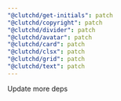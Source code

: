 ```yaml
---
"@clutchd/get-initials": patch
"@clutchd/copyright": patch
"@clutchd/divider": patch
"@clutchd/avatar": patch
"@clutchd/card": patch
"@clutchd/clsx": patch
"@clutchd/grid": patch
"@clutchd/text": patch
---
```


Update more deps

